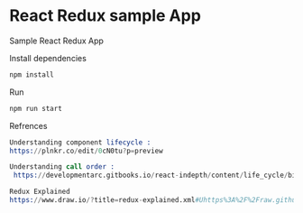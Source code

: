 # React Redux sample App
Sample React Redux App

Install dependencies
```s
npm install
```

Run 
```s
npm run start
```

Refrences
```s
Understanding component lifecycle :  
https://plnkr.co/edit/0cN0tu?p=preview

Understanding call order :
 https://developmentarc.gitbooks.io/react-indepth/content/life_cycle/birth/post_mount_with_component_did_mount.html

Redux Explained
https://www.draw.io/?title=redux-explained.xml#Uhttps%3A%2F%2Fraw.githubusercontent.com%2Fmandeeppasbola%2Freact-redux-sample-app%2Fmaster%2Fredux-explained.xml
```